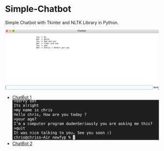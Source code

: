 # Simple-Chatbot

Simple Chatbot with Tkinter and NLTK Library in Python.

![plot](https://github.com/Chrischrislch/Simple-Chatbot/blob/main/Screenshot%202021-09-29%20at%2012.19.26%20PM.png)
- [ChatBot 1](https://github.com/Chrischrislch/Simple-Chatbot/blob/main/chatbot.py)
![plot](https://github.com/Chrischrislch/Simple-Chatbot/blob/main/Screenshot%202021-09-29%20at%2012.22.57%20PM.png)
- [ChatBot 2](https://github.com/Chrischrislch/Simple-Chatbot/blob/main/chatbot2.py)

